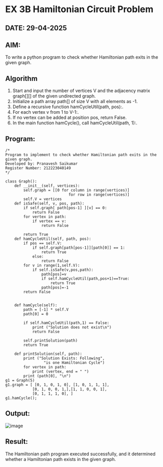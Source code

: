 # EX 3B Hamiltonian Circuit Problem
## DATE: 29-04-2025
## AIM:
To write a python program to check whether Hamiltonian path exits in the given graph.

## Algorithm
1. Start and input the number of vertices V and the adjacency matrix graph[][] of the given undirected graph.
2. Initialize a path array path[] of size V with all elements as -1.
3. Define a recursive function hamCycleUtil(path, pos):.
4. For each vertex v from 1 to V-1:.
5. If no vertex can be added at position pos, return False.
6. In the main function hamCycle(), call hamCycleUtil(path, 1):.

## Program:
```
/*
Program to implement to check whether Hamiltonian path exits in the given graph.
Developed by: Pranavesh Saikumar
Register Number: 212223040149 
*/

class Graph():
    def __init__(self, vertices):
        self.graph = [[0 for column in range(vertices)]
                            for row in range(vertices)]
        self.V = vertices
    def isSafe(self, v, pos, path):
        if self.graph[ path[pos-1] ][v] == 0:
            return False
        for vertex in path:
            if vertex == v:
                return False
 
        return True
    def hamCycleUtil(self, path, pos):
        if pos == self.V:
            if self.graph[path[pos-1]][path[0]] == 1:
                return True
            else:
                return False
        for v in range(1,self.V):
            if self.isSafe(v,pos,path):
                path[pos]=v
                if self.hamCycleUtil(path,pos+1)==True:
                    return True
                path[pos]=-1
        return False
        
 
    def hamCycle(self):
        path = [-1] * self.V
        path[0] = 0
 
        if self.hamCycleUtil(path,1) == False:
            print ("Solution does not exist\n")
            return False
 
        self.printSolution(path)
        return True
 
    def printSolution(self, path):
        print ("Solution Exists: Following",
                 "is one Hamiltonian Cycle")
        for vertex in path:
            print (vertex, end = " ")
        print (path[0], "\n")
g1 = Graph(5)
g1.graph = [ [0, 1, 0, 1, 0], [1, 0, 1, 1, 1],
            [0, 1, 0, 0, 1,],[1, 1, 0, 0, 1],
            [0, 1, 1, 1, 0], ]
g1.hamCycle();
```

## Output:
![image](https://github.com/user-attachments/assets/e9d725b0-bc88-46de-b301-a23dc040cb47)



## Result:
The Hamiltonian path program executed successfully, and it determined whether a Hamiltonian path exists in the given graph.
